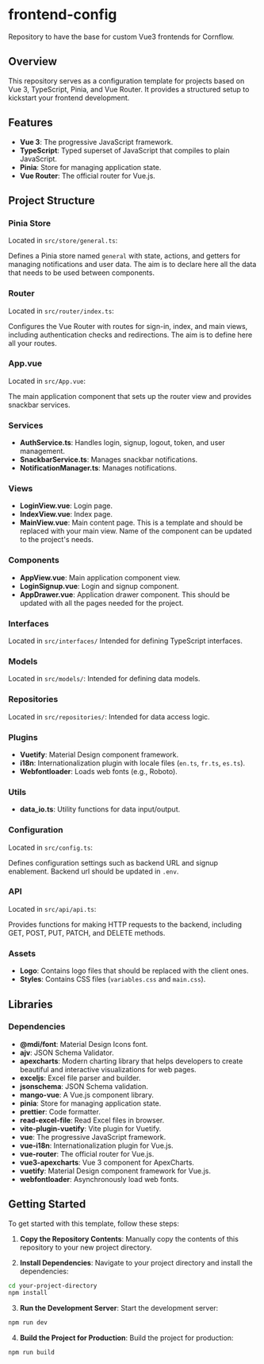 # frontend-config

Repository to have the base for custom Vue3 frontends for Cornflow.

## Overview

This repository serves as a configuration template for projects based on Vue 3, TypeScript, Pinia, and Vue Router. It provides a structured setup to kickstart your frontend development.

## Features

- **Vue 3**: The progressive JavaScript framework.
- **TypeScript**: Typed superset of JavaScript that compiles to plain JavaScript.
- **Pinia**: Store for managing application state.
- **Vue Router**: The official router for Vue.js.

## Project Structure

### Pinia Store

Located in `src/store/general.ts`:

Defines a Pinia store named `general` with state, actions, and getters for managing notifications and user data.
The aim is to declare here all the data that needs to be used between components.

### Router

Located in `src/router/index.ts`:

Configures the Vue Router with routes for sign-in, index, and main views, including authentication checks and redirections.
The aim is to define here all your routes.

### App.vue

Located in `src/App.vue`:

The main application component that sets up the router view and provides snackbar services.

### Services

- **AuthService.ts**: Handles login, signup, logout, token, and user management.
- **SnackbarService.ts**: Manages snackbar notifications.
- **NotificationManager.ts**: Manages notifications.

### Views

- **LoginView.vue**: Login page.
- **IndexView.vue**: Index page.
- **MainView.vue**: Main content page. This is a template and should be replaced with your main view. Name of the component can be updated to the project's needs.

### Components

- **AppView.vue**: Main application component view.
- **LoginSignup.vue**: Login and signup component.
- **AppDrawer.vue**: Application drawer component. This should be updated with all the pages needed for the project.

### Interfaces

Located in `src/interfaces/` Intended for defining TypeScript interfaces.

### Models

Located in `src/models/`: Intended for defining data models.

### Repositories

Located in `src/repositories/`: Intended for data access logic.

### Plugins

- **Vuetify**: Material Design component framework.
- **i18n**: Internationalization plugin with locale files (`en.ts`, `fr.ts`, `es.ts`).
- **Webfontloader**: Loads web fonts (e.g., Roboto).

### Utils

- **data_io.ts**: Utility functions for data input/output.

### Configuration

Located in `src/config.ts`:

Defines configuration settings such as backend URL and signup enablement.
Backend url should be updated in `.env`.

### API

Located in `src/api/api.ts`:

Provides functions for making HTTP requests to the backend, including GET, POST, PUT, PATCH, and DELETE methods.

### Assets

- **Logo**: Contains logo files that should be replaced with the client ones.
- **Styles**: Contains CSS files (`variables.css` and `main.css`).

## Libraries

### Dependencies

- **@mdi/font**: Material Design Icons font.
- **ajv**: JSON Schema Validator.
- **apexcharts**: Modern charting library that helps developers to create beautiful and interactive visualizations for web pages.
- **exceljs**: Excel file parser and builder.
- **jsonschema**: JSON Schema validation.
- **mango-vue**: A Vue.js component library.
- **pinia**: Store for managing application state.
- **prettier**: Code formatter.
- **read-excel-file**: Read Excel files in browser.
- **vite-plugin-vuetify**: Vite plugin for Vuetify.
- **vue**: The progressive JavaScript framework.
- **vue-i18n**: Internationalization plugin for Vue.js.
- **vue-router**: The official router for Vue.js.
- **vue3-apexcharts**: Vue 3 component for ApexCharts.
- **vuetify**: Material Design component framework for Vue.js.
- **webfontloader**: Asynchronously load web fonts.

## Getting Started

To get started with this template, follow these steps:

1. **Copy the Repository Contents**: Manually copy the contents of this repository to your new project directory.

2. **Install Dependencies**: Navigate to your project directory and install the dependencies:

```bash
cd your-project-directory
npm install
```

3. **Run the Development Server**: Start the development server:

```bash
npm run dev
```

4. **Build the Project for Production**: Build the project for production:

```bash
npm run build
```

